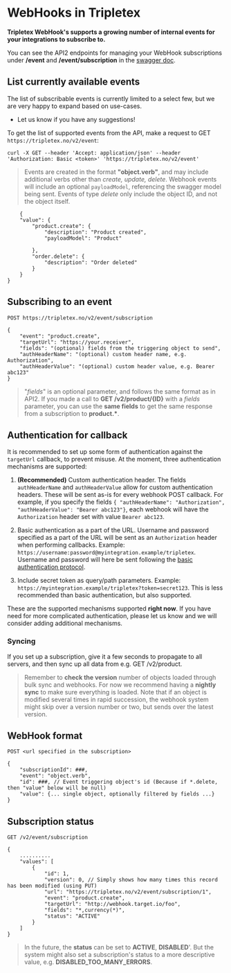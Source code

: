 # WebHooks in Tripletex

**Tripletex WebHook's supports a growing number of internal events for your integrations to subscribe to.**

You can see the API2 endpoints for managing your WebHook subscriptions under **/event** and **/event/subscription** in the [swagger doc](https://tripletex.no/v2-docs/new).

## List currently available events

The list of subscribable events is currently limited to a select few, but we are very happy to expand based on use-cases. 

- Let us know if you have any suggestions!

To get the list of supported events from the API, make a request to GET `https://tripletex.no/v2/event`:

    curl -X GET --header 'Accept: application/json' --header 'Authorization: Basic <token>' 'https://tripletex.no/v2/event'

> Events are created in the format **"object.verb"**, and may include additional verbs other than _create, update, delete_. Webhook events will include an optional `payloadModel`, referencing the swagger model being sent. Events of type _delete_ only include the object ID, and not the object itself.

        {
        "value": {
    	    "product.create": {
    	        "description": "Product created",
                "payloadModel": "Product"

    	    },
    	    "order.delete": {
    	        "description": "Order deleted"
    	    }
    	}
    }

## Subscribing to an event

    POST https://tripletex.no/v2/event/subscription

>

    {
    	"event": "product.create",
    	"targetUrl": "https://your.receiver",
    	"fields": "(optional) fields from the triggering object to send",
        "authHeaderName": "(optional) custom header name, e.g. Authorization",
        "authHeaderValue": "(optional) custom header value, e.g. Bearer abc123"
    }

> "_fields_" is an optional parameter, and follows the same format as in API2.
> If you made a call to **GET /v2/product/{ID}** with a _fields_ parameter, you can use the **same fields** to get the same response from a subscription to **product.\***.

## Authentication for callback

It is recommended to set up some form of authentication against the `targetUrl` callback, to prevent misuse.
At the moment, three authentication mechanisms are supported:

1. **(Recommended)** Custom authentication header. The fields `authHeaderName` and `authHeaderValue` allow for custom authentication headers. These will be sent as-is for every webhook POST callback. For example, if you specify the fields `{ "authHeaderName": "Authorization", "authHeaderValue": "Bearer abc123"}`, each webhook will have the `Authorization` header set with value `Bearer abc123`.

2. Basic authentication as a part of the URL. Username and password specified as a part of the URL will be sent as an `Authorization` header when performing callbacks. Example: `https://username:password@myintegration.example/tripletex`. Username and password will here be sent following the [basic authentication protocol](https://en.wikipedia.org/wiki/Basic_access_authentication).

3. Include secret token as query/path parameters. Example: `https://myintegration.example/tripletex?token=secret123`. This is less recommended than basic authentication, but also supported.

These are the supported mechanisms supported **right now**. If you have need for more complicated authentication, please let us know and we will consider adding additional mechanisms.

### Syncing

If you set up a subscription, give it a few seconds to propagate to all servers, and then sync up all data from e.g. GET /v2/product.

> Remember to **check the version** number of objects loaded through bulk sync and webhooks.
> For now we recommend having a **nightly sync** to make sure everything is loaded.
> Note that if an object is modified several times in rapid succession, the webhook system might skip over a version number or two, but sends over the latest version.

## WebHook format

    POST <url specified in the subscription>

>

    {
    	"subscriptionId": ###,
    	"event": "object.verb",
    	"id": ###, // Event triggering object's id (Because if *.delete, then "value" below will be null)
    	"value": {... single object, optionally filtered by fields ...}
    }

## Subscription status

    GET /v2/event/subscription

>

    {
    	..........
    	"values": [
    		{
    			"id": 1,
    			"version": 0, // Simply shows how many times this record has been modified (using PUT)
    			"url": "https://tripletex.no/v2/event/subscription/1",
    			"event": "product.create",
    			"targetUrl": "http://webhook.target.io/foo",
    			"fields": "*,currency(*)",
    			"status": "ACTIVE"
    		}
    	]
    }

> In the future, the **status** can be set to **ACTIVE**, **DISABLED**'. But the system might also set a subscription's status to a more descriptive value, e.g. **DISABLED_TOO_MANY_ERRORS**.
